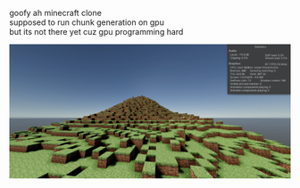 goofy ah minecraft clone <br>
supposed to run chunk generation on gpu <br>
but its not there yet cuz gpu programming hard


![Image](minecraqft3.png)

